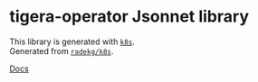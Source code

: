 # tigera-operator Jsonnet library

This library is generated with [`k8s`](https://github.com/jsonnet-libs/k8s).  
Generated from [`radekg/k8s`](https://github.com/radekg/k8s).

[Docs](https://radekg-jsonnet-libs.github.io/tigera-operator-libsonnet)
